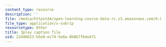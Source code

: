 ```yaml
---
content_type: resource
description: ''
file: /media/https%3A/open-learning-course-data-rc.s3.amazonaws.com/6-0001-introduction-to-computer-science-and-programming-in-python-fall-2016/22dd6623b5e8ec745e8a8b8b7f64e471_goalLDamePE.srt
file_type: application/x-subrip
resourcetype: Other
title: 3play caption file
uid: 22dd6623-b5e8-ec74-5e8a-8b8b7f64e471
---
```

